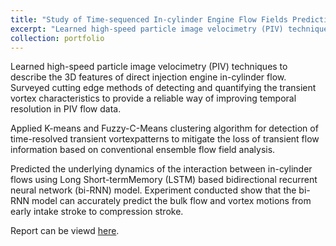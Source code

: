 ```yaml
---
title: "Study of Time-sequenced In-cylinder Engine Flow Fields Prediction"
excerpt: "Learned high-speed particle image velocimetry (PIV) techniques. Applied unsupervised learning algorithm and deep learning method for detection of time-resolved transient vortex patterns and to prediction of the bulk flow and vortex motions from early intake stroke to compression stroke."
collection: portfolio
---
```

Learned high-speed particle image velocimetry (PIV) techniques to describe the 3D features of direct injection engine in-cylinder flow. Surveyed cutting edge methods of detecting and quantifying the transient vortex characteristics to provide a reliable way of improving temporal resolution in PIV flow data. 

Applied K-means and Fuzzy-C-Means clustering algorithm for detection of time-resolved transient vortexpatterns to mitigate the loss of transient flow information based on conventional ensemble flow field analysis.

Predicted the underlying dynamics of the interaction between in-cylinder flows using Long Short-termMemory (LSTM) based bidirectional recurrent neural network (bi-RNN) model. Experiment conducted show that the bi-RNN model can accurately predict the bulk flow and vortex motions from early intake stroke to compression stroke.

Report can be viewd [here](https://www.dropbox.com/s/7p887g1c9582gcg/Revised1_final_report_wsh.pdf?dl=0).
